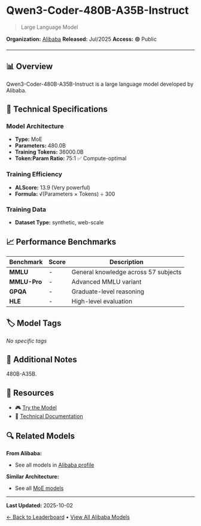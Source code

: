 # Qwen3-Coder-480B-A35B-Instruct

> Large Language Model

**Organization:** [Alibaba](../../labs/alibaba.md)
**Released:** Jul/2025
**Access:** 🟢 Public

---

## 📊 Overview

Qwen3-Coder-480B-A35B-Instruct is a large language model developed by Alibaba.

## 🔧 Technical Specifications

### Model Architecture
- **Type:** MoE
- **Parameters:** 480.0B
- **Training Tokens:** 36000.0B
- **Token:Param Ratio:** 75:1 ✅ Compute-optimal

### Training Efficiency
- **ALScore:** 13.9 (Very powerful)
- **Formula:** √(Parameters × Tokens) ÷ 300

### Training Data
- **Dataset Type:** synthetic, web-scale

## 📈 Performance Benchmarks

| Benchmark | Score | Description |
|-----------|-------|-------------|
| **MMLU** | - | General knowledge across 57 subjects |
| **MMLU-Pro** | - | Advanced MMLU variant |
| **GPQA** | - | Graduate-level reasoning |
| **HLE** | - | High-level evaluation |

## 🏷️ Model Tags

_No specific tags_

## 📝 Additional Notes

480B-A35B.

## 🔗 Resources

- 🎮 [Try the Model](https://huggingface.co/Qwen/Qwen3-Coder-480B-A35B-Instruct)
- 📄 [Technical Documentation](https://qwenlm.github.io/blog/qwen3-coder/)

## 🔍 Related Models

**From Alibaba:**
- See all models in [Alibaba profile](../../labs/alibaba.md)

**Similar Architecture:**
- See all [MoE models](../../architectures/moe.md)

---

**Last Updated:** 2025-10-02

[← Back to Leaderboard](../../README.md) • [View All Alibaba Models](../../labs/alibaba.md)
